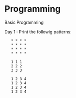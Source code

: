 # Programming
Basic Programming



Day 1 :
    Print the followig patterns:
      
       * * * *       
       * * * *          
       * * * *         
       * * * *
       
       1 1 1
       2 2 2 
       3 3 3
       
       1 2 3 4
       1 2 3 4
       1 2 3 4
       1 2 3 4
